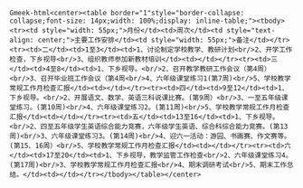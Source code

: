 `Gmeek-html<center><table border="1"style="border-collapse: collapse;font-size: 14px;width: 100%;display: inline-table;"><tbody><tr><td style="width: 55px;">月份</td><td>周次</td><td style="text-align: center;">主要工作安排</td><td style="width: 55px;">备注</td></tr><tr><td>二</td><td>1至3</td><td>1、讨论制定学校教学、教研计划<br/>2、开学工作检查，下乡视导<br/>3、组织教师参加新教材培训</td><td></td></tr><tr><td>三</td><td>4至8</td><td>1、下乡视导。<br/>2、召开教学教研工作会议（第4周）<br/>3、召开毕业班工作会议（第4周<br/>4、六年级课堂练习1(第7周)<br/>5、学校教学常规工作月检查汇报</td><td></td></tr><tr><td>四</td><td>9至12</td><td>1、下乡视导。<br/>2、开展语文、数学、英语三科说课比赛。(第9周）<br/>3、一至五年级课堂练习。(第10周)<br/>4、六年级课堂练习2。(第11周)<br/>5、学校教学常规工作月检查汇报</td><td></td></tr><tr><td>五</td><td>13至16</td><td>1、下乡视导。<br/>2、四至五年级学生英语综合能力竞赛，六年级学生英语、综合科综合能力竞赛。(第13周)<br/>3、六年级课堂练习3。(第14周)<br/>4、迎六一活动：游园、书画赛、作文赛等。(第15、16周）<br/>5、学校教学常规工作月检查汇报</td><td></td></tr><tr><td>六</td><td>17至20</td><td>1、下乡视导，教学监管工作检查<br/>2、六年级课堂练习4。(第17周)<br/>3、学校教学常规工作月检查汇报<br/>4、期末调研考试<br/>5、期末工作总结。</td><td></td></tr></tbody></table></center>`